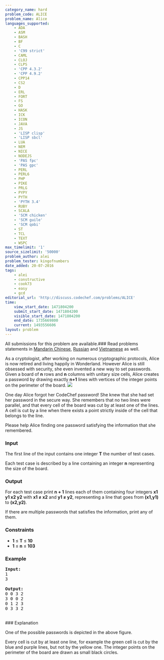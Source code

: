 ```yaml
---
category_name: hard
problem_code: ALICE
problem_name: Alice
languages_supported:
    - ADA
    - ASM
    - BASH
    - BF
    - C
    - 'C99 strict'
    - CAML
    - CLOJ
    - CLPS
    - 'CPP 4.3.2'
    - 'CPP 4.9.2'
    - CPP14
    - CS2
    - D
    - ERL
    - FORT
    - FS
    - GO
    - HASK
    - ICK
    - ICON
    - JAVA
    - JS
    - 'LISP clisp'
    - 'LISP sbcl'
    - LUA
    - NEM
    - NICE
    - NODEJS
    - 'PAS fpc'
    - 'PAS gpc'
    - PERL
    - PERL6
    - PHP
    - PIKE
    - PRLG
    - PYPY
    - PYTH
    - 'PYTH 3.4'
    - RUBY
    - SCALA
    - 'SCM chicken'
    - 'SCM guile'
    - 'SCM qobi'
    - ST
    - TCL
    - TEXT
    - WSPC
max_timelimit: '1'
source_sizelimit: '50000'
problem_author: alei
problem_tester: kingofnumbers
date_added: 20-07-2016
tags:
    - alei
    - constructive
    - cook73
    - easy
    - gcd
editorial_url: 'http://discuss.codechef.com/problems/ALICE'
time:
    view_start_date: 1471804200
    submit_start_date: 1471804200
    visible_start_date: 1471804200
    end_date: 1735669800
    current: 1493556606
layout: problem
---
```

All submissions for this problem are available.###  Read problems statements in [Mandarin Chinese](http://www.codechef.com/download/translated/COOK73/mandarin/ALICE.pdf), [Russian](http://www.codechef.com/download/translated/COOK73/russian/ALICE.pdf) and [Vietnamese](http://www.codechef.com/download/translated/COOK73/vietnamese/ALICE.pdf) as well.

As a cryptologist, after working on numerous cryptographic protocols, Alice is now retired and living happily in Wonderland. However Alice is still obsessed with security, she even invented a new way to set passwords. Given a board of **n** rows and **n** columns with unitary size cells, Alice creates a password by drawing exactly **n+1** lines with vertices of the integer points on the perimeter of the board. ![](https://s3.amazonaws.com/codechef_shared/download/upload/tiles.png)

One day Alice forgot her CodeChef password! She knew that she had set her password in the secure way. She remembers that no two lines were parallel, and that every cell of the board was cut by at least one of the lines. A cell is cut by a line when there exists a point strictly inside of the cell that belongs to the line.

Please help Alice finding one password satisfying the information that she remembered.

### Input

The first line of the input contains one integer **T** the number of test cases.

Each test case is described by a line containing an integer **n** representing the size of the board.

### Output

For each test case print **n + 1** lines each of them containing four integers **x1 y1 x2 y2** with **x1 ≠ x2** and **y1 ≠ y2**, representing a line that goes from **(x1,y1)** to **(x2,y2)**.

If there are multiple passwords that satisfies the information, print any of them.

### Constraints

- **1** ≤ **T** ≤ **10**
- **1** ≤ **n** ≤ **103**

### Example

<pre><tt><b>Input:</b>
1
3
</tt>
<b>Output:</b>
<tt>0 0 3 2
3 0 0 2
0 1 2 3
0 3 3 2
</tt>
</pre>### Explanation

One of the possible passwords is depicted in the above figure.

Every cell is cut by at least one line, for example the green cell is cut by the blue and purple lines, but not by the yellow one. The integer points on the perimeter of the board are drawn as small black circles.
